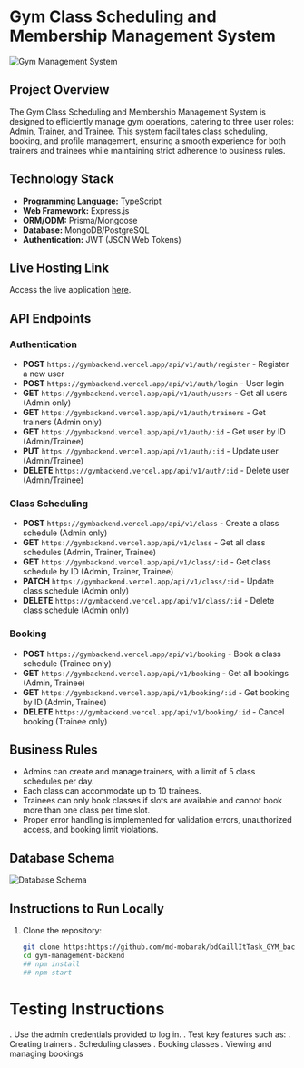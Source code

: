 # Gym Class Scheduling and Membership Management System

![Gym Management System](link_to_your_image) <!-- Add a relevant image link here -->

## Project Overview

The Gym Class Scheduling and Membership Management System is designed to efficiently manage gym operations, catering to three user roles: Admin, Trainer, and Trainee. This system facilitates class scheduling, booking, and profile management, ensuring a smooth experience for both trainers and trainees while maintaining strict adherence to business rules.

## Technology Stack

- **Programming Language:** TypeScript
- **Web Framework:** Express.js
- **ORM/ODM:** Prisma/Mongoose
- **Database:** MongoDB/PostgreSQL
- **Authentication:** JWT (JSON Web Tokens)

## Live Hosting Link

Access the live application [here](https://gymbackend.vercel.app).

## API Endpoints

### Authentication
- **POST** `https://gymbackend.vercel.app/api/v1/auth/register` - Register a new user
- **POST** `https://gymbackend.vercel.app/api/v1/auth/login` - User login
- **GET** `https://gymbackend.vercel.app/api/v1/auth/users` - Get all users (Admin only)
- **GET** `https://gymbackend.vercel.app/api/v1/auth/trainers` - Get trainers (Admin only)
- **GET** `https://gymbackend.vercel.app/api/v1/auth/:id` - Get user by ID (Admin/Trainee)
- **PUT** `https://gymbackend.vercel.app/api/v1/auth/:id` - Update user (Admin/Trainee)
- **DELETE** `https://gymbackend.vercel.app/api/v1/auth/:id` - Delete user (Admin/Trainee)

### Class Scheduling
- **POST** `https://gymbackend.vercel.app/api/v1/class` - Create a class schedule (Admin only)
- **GET** `https://gymbackend.vercel.app/api/v1/class` - Get all class schedules (Admin, Trainer, Trainee)
- **GET** `https://gymbackend.vercel.app/api/v1/class/:id` - Get class schedule by ID (Admin, Trainer, Trainee)
- **PATCH** `https://gymbackend.vercel.app/api/v1/class/:id` - Update class schedule (Admin only)
- **DELETE** `https://gymbackend.vercel.app/api/v1/class/:id` - Delete class schedule (Admin only)

### Booking
- **POST** `https://gymbackend.vercel.app/api/v1/booking` - Book a class schedule (Trainee only)
- **GET** `https://gymbackend.vercel.app/api/v1/booking` - Get all bookings (Admin, Trainee)
- **GET** `https://gymbackend.vercel.app/api/v1/booking/:id` - Get booking by ID (Admin, Trainee)
- **DELETE** `https://gymbackend.vercel.app/api/v1/booking/:id` - Cancel booking (Trainee only)

## Business Rules

- Admins can create and manage trainers, with a limit of 5 class schedules per day.
- Each class can accommodate up to 10 trainees.
- Trainees can only book classes if slots are available and cannot book more than one class per time slot.
- Proper error handling is implemented for validation errors, unauthorized access, and booking limit violations.

## Database Schema

![Database Schema](link_to_your_relational_diagram) <!-- Add a relational diagram link here -->



## Instructions to Run Locally

1. Clone the repository:
   ```bash
   git clone https:https://github.com/md-mobarak/bdCaillItTask_GYM_backend
   cd gym-management-backend
   ## npm install
   ## npm start
# Testing Instructions
. Use the admin credentials provided to log in.
. Test key features such as:
. Creating trainers
. Scheduling classes
. Booking classes
. Viewing and managing bookings

